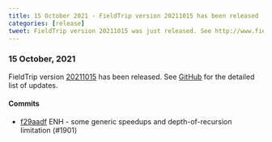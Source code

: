 ```yaml
---
title: 15 October 2021 - FieldTrip version 20211015 has been released
categories: [release]
tweet: FieldTrip version 20211015 was just released. See http://www.fieldtriptoolbox.org/#15-october-2021
---
```


### 15 October, 2021

FieldTrip version [20211015](http://github.com/fieldtrip/fieldtrip/releases/tag/20211015) has been released.
See [GitHub](https://github.com/fieldtrip/fieldtrip/compare/20211013...20211015) for the detailed list of updates.

#### Commits

- [f29aadf](http://github.com/fieldtrip/fieldtrip/commit/f29aadf) ENH - some generic speedups and depth-of-recursion limitation (#1901)
